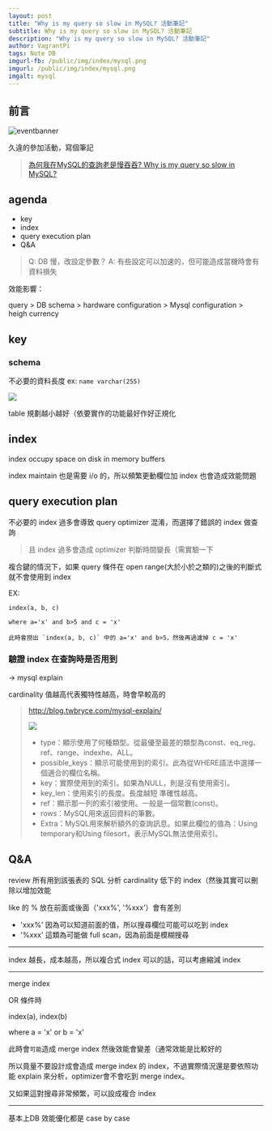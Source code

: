 ```yaml
---
layout: post
title: "Why is my query so slow in MySQL? 活動筆記"
subtitle: Why is my query so slow in MySQL? 活動筆記
description: "Why is my query so slow in MySQL? 活動筆記"
author: VagrantPi
tags: Note DB
imgurl-fb: /public/img/index/mysql.png
imgurl: /public/img/index/mysql.png
imgalt: mysql 
---
```


## 前言

![eventbanner](https://static.accupass.com/eventbanner/2102230719107391064490.jpg)

久違的參加活動，寫個筆記

> [為何我在MySQL的查詢老是慢吞吞? Why is my query so slow in MySQL?](https://www.accupass.com/event/2102230717537215955700)

## agenda

- key
- index
- query execution plan
- Q&A

> Q: DB 慢，改設定參數？
> A: 有些設定可以加速的，但可能造成當機時會有資料損失

效能影響：

query > DB schema > hardware configuration > Mysql configuration > heigh currency

## key

### schema

不必要的資料長度 ex: `name varchar(255)`

![](https://i.imgur.com/td08dyw.png)

table 規劃越小越好（依要實作的功能最好作好正規化

## index

index occupy space on disk in memory buffers

index maintain 也是需要 i/o 的，所以頻繁更動欄位加 index 也會造成效能問題

## query execution plan

不必要的 index 過多會導致 query optimizer 混淆，而選擇了錯誤的 index 做查詢

> 且 index 過多會造成 optimizer 判斷時間變長（需實驗一下

複合鍵的情況下，如果 query 條件在 open range(大於小於之類的)之後的判斷式就不會使用到 index

EX: 

```
index(a, b, c)

where a='x' and b>5 and c = 'x'

此時會撈出 `index(a, b, c)` 中的 a='x' and b>5，然後再過濾掉 c = 'x'
```


### 驗證 index 在查詢時是否用到

-> mysql explain

cardinality 值越高代表獨特性越高，時會早較高的

> http://blog.twbryce.com/mysql-explain/
> 
> ![](https://i.imgur.com/MLcCY64.png)
> * type：顯示使用了何種類型。從最優至最差的類型為const、eq_reg、ref、range、indexhe、ALL。
> * possible_keys：顯示可能使用到的索引。此為從WHERE語法中選擇一個適合的欄位名稱。
> * key：實際使用到的索引。如果為NULL，則是沒有使用索引。
> * key_len：使用索引的長度。長度越短 準確性越高。
> * ref：顯示那一列的索引被使用。一般是一個常數(const)。
> * rows：MySQL用來返回資料的筆數。
> * Extra：MySQL用來解析額外的查詢訊息。如果此欄位的值為：Using temporary和Using filesort，表示MySQL無法使用索引。


## Q&A

review 所有用到該張表的 SQL 分析 cardinality 低下的 index（然後其實可以刪除以增加效能

like 的 % 放在前面或後面（'xxx%', '%xxx'）會有差別

- 'xxx%' 因為可以知道前面的值，所以搜尋欄位可能可以吃到 index
- '%xxx' 這類為可能做 full scan，因為前面是模糊搜尋

---

index 越長，成本越高，所以複合式 index 可以的話，可以考慮縮減 index

---

merge index

OR 條件時

index(a), index(b) 

where a = 'x' or b = 'x'

此時會`可能`造成 merge index 然後效能會變差（通常效能是比較好的

所以竟量不要設計成會造成 merge index 的 index，不過實際情況還是要依照功能 explain 來分析，optimizer會不會吃到 merge index。

又如果這對搜尋非常頻繁，可以設成複合 index

---

基本上DB 效能優化都是 case by case


